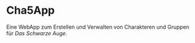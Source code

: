 # Cha5App

Eine WebApp zum Erstellen und Verwalten von Charakteren und Gruppen für _Das Schwarze Auge_.